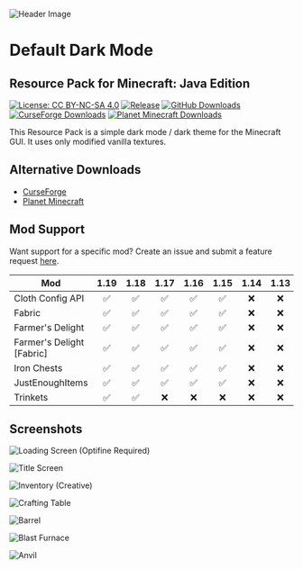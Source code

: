 ![Header Image](https://i.imgur.com/B6QUUPV.png)

# Default Dark Mode
## Resource Pack for Minecraft: Java Edition

[![License: CC BY-NC-SA 4.0](https://img.shields.io/badge/License-CC%20BY--NC--SA%204.0-brightgreen.svg)](https://creativecommons.org/licenses/by-nc-sa/4.0/)
[![Release](https://img.shields.io/github/v/release/xnebulr/Minecraft-Default-Dark-Mode?label=Release&color=brightgreen&cacheSeconds=3600)](https://github.com/xnebulr/Minecraft-Default-Dark-Mode/releases/latest)
[![GitHub Downloads](https://img.shields.io/github/downloads/xnebulr/Minecraft-Default-Dark-Mode/total?label=Downloads&logo=github&cacheSeconds=3600)](https://github.com/xnebulr/Minecraft-Default-Dark-Mode/releases)
[![CurseForge Downloads](https://img.shields.io/endpoint?url=https://api.darkomizer.com/shields/downloads/curseforge)](https://www.curseforge.com/minecraft/texture-packs/default-dark-mode/files)
[![Planet Minecraft Downloads](https://img.shields.io/endpoint?url=https://api.darkomizer.com/shields/downloads/planetminecraft)](https://www.planetminecraft.com/texture-pack/default-dark-mode)

This Resource Pack is a simple dark mode / dark theme for the Minecraft GUI. It uses only modified vanilla textures.

## Alternative Downloads

* [CurseForge](https://www.curseforge.com/minecraft/texture-packs/default-dark-mode)
* [Planet Minecraft](https://www.planetminecraft.com/texture_pack/default-dark-mode/)

## Mod Support

Want support for a specific mod? Create an issue and submit a feature request [here](https://github.com/xnebulr/Minecraft-Default-Dark-Mode/issues).

| Mod                       | 1.19 | 1.18 | 1.17 | 1.16 | 1.15 | 1.14 | 1.13 | 1.12 | 1.11 | 1.10 | 1.9 | 1.8 | 1.7 | 1.6 |
|---------------------------|:----:|:----:|:-------:|:----:|:----:|:----:|:----:|:----:|:----:|:---:|:---:|:---:|:---:|:---:|
| Cloth Config API          |  ✅   |  ✅   |  ✅   |    ✅    |  ✅   |  ❌   |  ❌   |  ❌   |  ❌   |  ❌   |  ❌  |  ❌  |  ❌  |  ❌  |  ❌  |
| Fabric                    |  ✅   |  ✅   |  ✅   |    ✅    |  ✅   |  ❌   |  ❌   |  ❌   |  ❌   |  ❌   |  ❌  |  ❌  |  ❌  |  ❌  |  ❌  |
| Farmer's Delight          |  ✅   |  ✅   |  ✅   |    ✅    |  ✅   |  ❌   |  ❌   |  ❌   |  ❌   |  ❌   |  ❌  |  ❌  |  ❌  |  ❌  |  ❌  |
| Farmer's Delight [Fabric] |  ✅   |  ✅   |  ✅   |    ✅    |  ✅   |  ❌   |  ❌   |  ❌   |  ❌   |  ❌   |  ❌  |  ❌  |  ❌  |  ❌  |  ❌  |
| Iron Chests               |  ✅   |  ✅   |  ✅   |    ✅    |  ✅   |  ❌   |  ❌   |  ❌   |  ❌   |  ❌   |  ❌  |  ❌  |  ❌  |  ❌  |  ❌  |
| JustEnoughItems           |  ✅   |  ✅   |  ✅   |    ✅    |  ✅   |  ❌   |  ❌   |  ❌   |  ❌   |  ❌   |  ❌  |  ❌  |  ❌  |  ❌  |  ❌  |
| Trinkets                  |  ✅   |  ✅   |  ❌   |    ❌     |  ❌   |  ❌   |  ❌   |  ❌   |  ❌   |  ❌   |  ❌  |  ❌  |  ❌  |  ❌  |  ❌  |

## Screenshots

![Loading Screen (Optifine Required)](https://i.imgur.com/8Vj5gZA.png)

![Title Screen](https://i.imgur.com/0Lff7hm.png)

![Inventory (Creative)](https://i.imgur.com/zxX9jSZ.png)

![Crafting Table](https://i.imgur.com/lvWLw8d.png)

![Barrel](https://i.imgur.com/sFfUd8F.png)

![Blast Furnace](https://i.imgur.com/JtrKvpr.png)

![Anvil](https://i.imgur.com/ekJcTKB.png)
